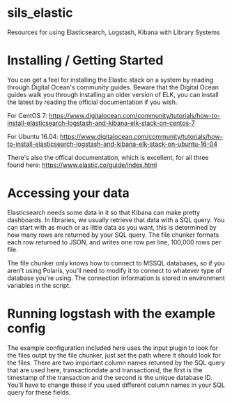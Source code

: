 # sils_elastic
Resources for using Elasticsearch, Logstash, Kibana with Library Systems

# Installing / Getting Started
You can get a feel for installing the Elastic stack on a system by reading through Digital Ocean's community guides.
Beware that the Digital Ocean guides walk you through installing an older version of ELK, you can install the latest by reading the official documentation if you wish.

For CentOS 7:
https://www.digitalocean.com/community/tutorials/how-to-install-elasticsearch-logstash-and-kibana-elk-stack-on-centos-7

For Ubuntu 16.04:
https://www.digitalocean.com/community/tutorials/how-to-install-elasticsearch-logstash-and-kibana-elk-stack-on-ubuntu-16-04

There's also the offical documentation, which is excellent, for all three found here:
https://www.elastic.co/guide/index.html


# Accessing your data
Elasticsearch needs some data in it so that Kibana can make pretty dashboards.  In libraries, we usually retrieve that data with a SQL query.  You can start with as much or as little data as you want, this is determined by how many rows are returned by your SQL query.  The file chunker formats each row returned to JSON, and writes one row per line, 100,000 rows per file.

The file chunker only knows how to connect to MSSQL databases, so if you aren't using Polaris, you'll need to modify it to connect to whatever type of database you're using.
The connection information is stored in environment variables in the script.

# Running logstash with the example config
The example configuration included here uses the input plugin to look for the files outpt by the file chunker, just set the path where it should look for the files.
There are two important column names returned by the SQL query that are used here, transactiondate and transactionid, the first is the timestamp of the transaction and the second is the
unique database ID.  You'll have to change these if you used different column names in your SQL query for these fields.




